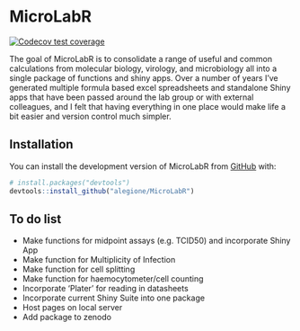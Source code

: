 
<!-- README.md is generated from README.Rmd. Please edit that file -->

# MicroLabR

<!-- badges: start -->

[![Codecov test
coverage](https://codecov.io/gh/alegione/MicroLabR/branch/master/graph/badge.svg)](https://app.codecov.io/gh/alegione/MicroLabR?branch=master)

<!-- badges: end -->

The goal of MicroLabR is to consolidate a range of useful and common
calculations from molecular biology, virology, and microbiology all into
a single package of functions and shiny apps. Over a number of years
I’ve generated multiple formula based excel spreadsheets and standalone
Shiny apps that have been passed around the lab group or with external
colleagues, and I felt that having everything in one place would make
life a bit easier and version control much simpler.

## Installation

You can install the development version of MicroLabR from
[GitHub](https://github.com/) with:

``` r
# install.packages("devtools")
devtools::install_github("alegione/MicroLabR")
```

## To do list

-   Make functions for midpoint assays (e.g. TCID50) and incorporate
    Shiny App
-   Make function for Multiplicity of Infection
-   Make function for cell splitting
-   Make function for haemocytometer/cell counting
-   Incorporate ‘Plater’ for reading in datasheets
-   Incorporate current Shiny Suite into one package
-   Host pages on local server
-   Add package to zenodo
